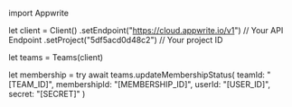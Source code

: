 import Appwrite

let client = Client()
    .setEndpoint("https://cloud.appwrite.io/v1") // Your API Endpoint
    .setProject("5df5acd0d48c2") // Your project ID

let teams = Teams(client)

let membership = try await teams.updateMembershipStatus(
    teamId: &quot;[TEAM_ID]&quot;,
    membershipId: &quot;[MEMBERSHIP_ID]&quot;,
    userId: &quot;[USER_ID]&quot;,
    secret: &quot;[SECRET]&quot;
)

